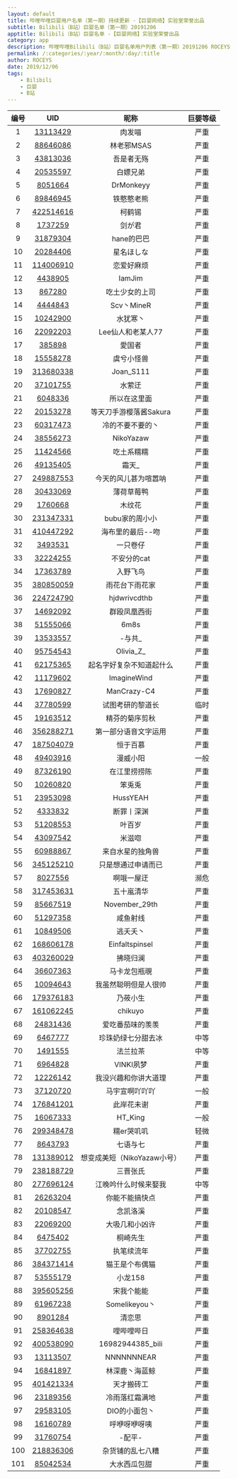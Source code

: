 ```yaml
---
layout: default
title: 哔哩哔哩巨婴用户名单（第一期）持续更新 -【巨婴网络】实验室荣誉出品
subtitle: Bilibili（B站）巨婴名单（第一期）20191206
apptitle: Bilibili（B站）巨婴名单 -【巨婴网络】实验室荣誉出品
category: app
description: 哔哩哔哩Bilibili（B站）巨婴名单用户列表（第一期）20191206 ROCEYS全栈CEO 联合 东边山云网 推出 【巨婴网络】实验室，随着b站用户低龄化，涌现出了海量喷子、键盘侠、无脑巨婴用户。13113429肉发喵88646086林老邪MSAS43813036吾是者无殇20535597白嫖兄弟8051664DrMonkeyy89846945铁憨憨老熊422514616柯鹤锡1737259剑が君31879304hane的巴巴20284406星名ほしな114006910恋爱好麻烦4438905IamJim867280吃土少女的上司4444843Scv丶MineR10242900水犹寒丶22092203Lee仙人和老某人77385898愛国者15558278虞兮小怪兽313680338Joan_S11137101755水萦迂6048336所以在这里面20153278等天刀手游樱落酱Sakura60317473冷的不要不要的丶38556273NikoYazaw11424566吃土系糯糯49135405霜天_249887553今天的风儿甚为喧嚣呐30433069薄荷草莓鸭1760668木纹花231347331bubu家的周小小410447292海布里的最后--吻3493531一只卷仔32224255不安分的cat17363789入野飞鸟380850059雨花台下雨花家224724790hjdwrivcdthb14692092群殴凤凰西街515550666m8s13533557-与共_95754543Olivia_Z_62175365起名字好复杂不知道起什么11179602ImagineWind17690827ManCrazy-C437780599试图考研的黎道长19163512精芬的菊序剪秋356288271第一部分语音文字运用187504079恒于百慕49403916漫威小阳87326190在江里捞捞陈10260820笨兎兎23953098HussYEAH4333832断罪丨深渊51208553叶百岁43097542米滋唿60988867来自水星的独角兽345125210只是想通过申请而已8027556啊哦一屋迂317453631五十嵐清华85667519November_29th51297358咸鱼射线10849506逃夭夭丶168606178Einfaltspinsel403260029拂晓归澜36607363马卡龙包瓶覗10094643我虽然聪明但是人很帅179376183乃莜小生161062245chikuyo24831436爱吃番茄味的羡羡6467777珍珠奶绿七分甜去冰1491555法兰拉茶6964828VINKI夙梦12226142我没兴趣和你讲大道理37120720马宇宣啊吖吖吖176841201此岸花未谢16067333HT_King299348478糯er哭叽叽8643793七语与七131389012想变成美短（NikoYazaw小号）238188729三晋张氏277696124江晚吟什么时候来娶我26263204你能不能搞快点20108547念凯洛溪22069200大吸几和小凶许6475402桐崎先生37702755执笔续流年384371414猫王是个布偶猫53555179小龙158395605256宋我个能能61967238Somelikeyou丶
permalink: /:categories/:year/:month/:day/:title
author: ROCEYS
date: 2019/12/06
tags:
    - Bilibili
    - 巨婴
    - B站
---
```


|  编号   | UID  |  昵称  |  巨婴等级  |
|  :----:  | :----:  | :----:  | :----:  |
|  1  |  [13113429](https://space.bilibili.com/13113429)  |  肉发喵  |  严重  |
|  2  |  [88646086](https://space.bilibili.com/88646086)  |  林老邪MSAS  |  严重  |
|  3  |  [43813036](https://space.bilibili.com/43813036)  |  吾是者无殇  |  严重  |
|  4  |  [20535597](https://space.bilibili.com/20535597)  |  白嫖兄弟  |  严重  |
|  5  |  [8051664](https://space.bilibili.com/8051664)  |  DrMonkeyy  |  严重  |
|  6  |  [89846945](https://space.bilibili.com/89846945)  |  铁憨憨老熊  |  严重  |
|  7  |  [422514616](https://space.bilibili.com/422514616)  |  柯鹤锡  |  严重  |
|  8  |  [1737259](https://space.bilibili.com/1737259)  |  剑が君  |  严重  |
|  9  |  [31879304](https://space.bilibili.com/31879304)  |  hane的巴巴  |  严重  |
|  10  |  [20284406](https://space.bilibili.com/20284406)  |  星名ほしな  |  严重  |
|  11  |  [114006910](https://space.bilibili.com/114006910)  |  恋爱好麻烦  |  严重  |
|  12  |  [4438905](https://space.bilibili.com/4438905)  |  IamJim  |  严重  |
|  13  |  [867280](https://space.bilibili.com/867280)  |  吃土少女的上司  |  严重  |
|  14  |  [4444843](https://space.bilibili.com/4444843)  |  Scv丶MineR  |  严重  |
|  15  |  [10242900](https://space.bilibili.com/10242900)  |  水犹寒丶  |  严重  |
|  16  |  [22092203](https://space.bilibili.com/22092203)  |  Lee仙人和老某人77  |  严重  |
|  17  |  [385898](https://space.bilibili.com/385898)  |  愛国者  |  严重  |
|  18  |  [15558278](https://space.bilibili.com/15558278)  |  虞兮小怪兽  |  严重  |
|  19  |  [313680338](https://space.bilibili.com/313680338)  |  Joan_S111  |  严重  |
|  20  |  [37101755](https://space.bilibili.com/37101755)  |  水萦迂  |  严重  |
|  21  |  [6048336](https://space.bilibili.com/6048336)  |  所以在这里面  |  严重  |
|  22  |  [20153278](https://space.bilibili.com/20153278)  |  等天刀手游樱落酱Sakura  |  严重  |
|  23  |  [60317473](https://space.bilibili.com/60317473)  |  冷的不要不要的丶  |  严重  |
|  24  |  [38556273](https://space.bilibili.com/38556273)  |  NikoYazaw  |  严重  |
|  25  |  [11424566](https://space.bilibili.com/11424566)  |  吃土系糯糯  |  严重  |
|  26  |  [49135405](https://space.bilibili.com/49135405)  |  霜天_  |  严重  |
|  27  |  [249887553](https://space.bilibili.com/249887553)  |  今天的风儿甚为喧嚣呐  |  严重  |
|  28  |  [30433069](https://space.bilibili.com/30433069)  |  薄荷草莓鸭  |  严重  |
|  29  |  [1760668](https://space.bilibili.com/1760668)  |  木纹花  |  严重  |
|  30  |  [231347331](https://space.bilibili.com/231347331)  |  bubu家的周小小  |  严重  |
|  31  |  [410447292](https://space.bilibili.com/410447292)  |  海布里的最后--吻  |  严重  |
|  32  |  [3493531](https://space.bilibili.com/3493531)  |  一只卷仔  |  严重  |
|  33  |  [32224255](https://space.bilibili.com/32224255)  |  不安分的cat  |  严重  |
|  34  |  [17363789](https://space.bilibili.com/17363789)  |  入野飞鸟  |  严重  |
|  35  |  [380850059](https://space.bilibili.com/380850059)  |  雨花台下雨花家  |  严重  |
|  36  |  [224724790](https://space.bilibili.com/224724790)  |  hjdwrivcdthb  |  严重  |
|  37  |  [14692092](https://space.bilibili.com/14692092)  |  群殴凤凰西街  |  严重  |
|  38  |  [51555066](https://space.bilibili.com/51555066)  |  6m8s  |  严重  |
|  39  |  [13533557](https://space.bilibili.com/13533557)  |  -与共_  |  严重  |
|  40  |  [95754543](https://space.bilibili.com/95754543)  |  Olivia_Z_  |  严重  |
|  41  |  [62175365](https://space.bilibili.com/62175365)  |  起名字好复杂不知道起什么  |  严重  |
|  42  |  [11179602](https://space.bilibili.com/11179602)  |  ImagineWind  |  严重  |
|  43  |  [17690827](https://space.bilibili.com/17690827)  |  ManCrazy-C4  |  严重  |
|  44  |  [37780599](https://space.bilibili.com/37780599)  |  试图考研的黎道长  |  临时  |
|  45  |  [19163512](https://space.bilibili.com/19163512)  |  精芬的菊序剪秋  |  严重  |
|  46  |  [356288271](https://space.bilibili.com/356288271)  |  第一部分语音文字运用  |  严重  |
|  47  |  [187504079](https://space.bilibili.com/187504079)  |  恒于百慕  |  严重  |
|  48  |  [49403916](https://space.bilibili.com/49403916)  |  漫威小阳  |  一般  |
|  49  |  [87326190](https://space.bilibili.com/87326190)  |  在江里捞捞陈  |  严重  |
|  50  |  [10260820](https://space.bilibili.com/10260820)  |  笨兎兎  |  严重  |
|  51  |  [23953098](https://space.bilibili.com/23953098)  |  HussYEAH  |  严重  |
|  52  |  [4333832](https://space.bilibili.com/4333832)  |  断罪丨深渊  |  严重  |
|  53  |  [51208553](https://space.bilibili.com/51208553)  |  叶百岁  |  严重  |
|  54  |  [43097542](https://space.bilibili.com/43097542)  |  米滋唿  |  严重  |
|  55  |  [60988867](https://space.bilibili.com/60988867)  |  来自水星的独角兽  |  严重  |
|  56  |  [345125210](https://space.bilibili.com/345125210)  |  只是想通过申请而已  |  严重  |
|  57  |  [8027556](https://space.bilibili.com/8027556)  |  啊哦一屋迂  |  濒危  |
|  58  |  [317453631](https://space.bilibili.com/317453631)  |  五十嵐清华  |  严重  |
|  59  |  [85667519](https://space.bilibili.com/85667519)  |  November_29th  |  严重  |
|  60  |  [51297358](https://space.bilibili.com/51297358)  |  咸鱼射线  |  严重  |
|  61  |  [10849506](https://space.bilibili.com/10849506)  |  逃夭夭丶  |  严重  |
|  62  |  [168606178](https://space.bilibili.com/168606178)  |  Einfaltspinsel  |  严重  |
|  63  |  [403260029](https://space.bilibili.com/403260029)  |  拂晓归澜  |  严重  |
|  64  |  [36607363](https://space.bilibili.com/36607363)  |  马卡龙包瓶覗  |  严重  |
|  65  |  [10094643](https://space.bilibili.com/10094643)  |  我虽然聪明但是人很帅  |  严重  |
|  66  |  [179376183](https://space.bilibili.com/179376183)  |  乃莜小生  |  严重  |
|  67  |  [161062245](https://space.bilibili.com/161062245)  |  chikuyo  |  严重  |
|  68  |  [24831436](https://space.bilibili.com/24831436)  |  爱吃番茄味的羡羡  |  严重  |
|  69  |  [6467777](https://space.bilibili.com/6467777)  |  珍珠奶绿七分甜去冰  |  中等  |
|  70  |  [1491555](https://space.bilibili.com/1491555)  |  法兰拉茶  |  中等  |
|  71  |  [6964828](https://space.bilibili.com/6964828)  |  VINKI夙梦  |  严重  |
|  72  |  [12226142](https://space.bilibili.com/12226142)  |  我没兴趣和你讲大道理  |  严重  |
|  73  |  [37120720](https://space.bilibili.com/37120720)  |  马宇宣啊吖吖吖  |  一般  |
|  74  |  [176841201](https://space.bilibili.com/176841201)  |  此岸花未谢  |  严重  |
|  75  |  [16067333](https://space.bilibili.com/16067333)  |  HT_King  |  一般  |
|  76  |  [299348478](https://space.bilibili.com/299348478)  |  糯er哭叽叽  |  轻微  |
|  77  |  [8643793](https://space.bilibili.com/8643793)  |  七语与七  |  严重  |
|  78  |  [131389012](https://space.bilibili.com/131389012)  |  想变成美短（NikoYazaw小号）  |  严重  |
|  79  |  [238188729](https://space.bilibili.com/238188729)  |  三晋张氏  |  严重  |
|  80  |  [277696124](https://space.bilibili.com/277696124)  |  江晚吟什么时候来娶我  |  中等  |
|  81  |  [26263204](https://space.bilibili.com/26263204)  |  你能不能搞快点  |  严重  |
|  82  |  [20108547](https://space.bilibili.com/20108547)  |  念凯洛溪  |  严重  |
|  83  |  [22069200](https://space.bilibili.com/22069200)  |  大吸几和小凶许  |  严重  |
|  84  |  [6475402](https://space.bilibili.com/6475402)  |  桐崎先生  |  严重  |
|  85  |  [37702755](https://space.bilibili.com/37702755)  |  执笔续流年  |  严重  |
|  86  |  [384371414](https://space.bilibili.com/384371414)  |  猫王是个布偶猫  |  严重  |
|  87  |  [53555179](https://space.bilibili.com/53555179)  |  小龙158  |  严重  |
|  88  |  [395605256](https://space.bilibili.com/395605256)  |  宋我个能能  |  严重  |
|  89  |  [61967238](https://space.bilibili.com/61967238)  |  Somelikeyou丶  |  严重  |
|  90  |  [8901284](https://space.bilibili.com/8901284)  |  清恋思  |  严重  |
|  91  |  [258364638](https://space.bilibili.com/258364638)  |  哩哔哩哔日  |  严重  |
|  92  |  [400538090](https://space.bilibili.com/400538090)  |  16982944385_bili  |  严重  |
|  93  |  [13113507](https://space.bilibili.com/13113507)  |  NNNNNNNEAR  |  严重  |
|  94  |  [16841897](https://space.bilibili.com/16841897)  |  林深鹿丶海蓝鲸  |  严重  |
|  95  |  [401421334](https://space.bilibili.com/401421334)  |  天才搬砖工  |  严重  |
|  96  |  [23189356](https://space.bilibili.com/23189356)  |  冷雨落红霜满地  |  严重  |
|  97  |  [29583105](https://space.bilibili.com/29583105)  |  DIO的小面包丶  |  严重  |
|  98  |  [16160789](https://space.bilibili.com/16160789)  |  呼咿呀咿呀咦  |  严重  |
|  99  |  [31760754](https://space.bilibili.com/31760754)  |  -配平-  |  严重  |
|  100  |  [218836306](https://space.bilibili.com/218836306)  |  杂货铺的乱七八糟  |  严重  |
|  101  |  [85042534](https://space.bilibili.com/85042534)  |  大水西瓜包甜  |  严重  |





